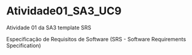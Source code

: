 # Atividade01_SA3_UC9
Atividade 01 da SA3 template SRS

Especificação de Requisitos de Software (SRS - Software Requirements Specification)
